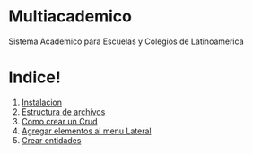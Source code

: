 Multiacademico
=======

Sistema Academico para Escuelas y Colegios de Latinoamerica

Indice!
===================

 1. [Instalacion](https://bitbucket.org/arxisla/multiacademico/src/4c8b445d15de7e42e3f81db442bd412dd4949011/app/doc/Instalacion.md?at=master&fileviewer=file-view-default)
 2. [Estructura de archivos](https://bitbucket.org/arxisla/multiacademico/wiki/Estructura%20de%20Archivos)
 3. [Como crear un Crud](https://stackedit.io/editor)
 4. [Agregar elementos al menu Lateral](https://stackedit.io/editor) 
 5. [Crear entidades](https://stackedit.io/editor)
